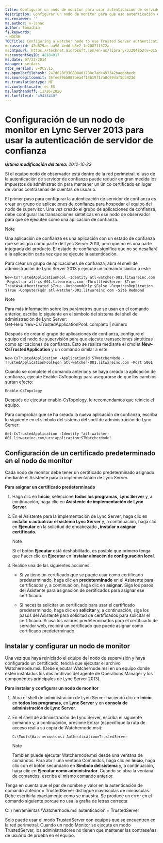 ```yaml
---
title: Configurar un nodo de monitor para usar autenticación de servidor de confianza
description: Configurar un nodo de monitor para que use autenticación de servidor de confianza.
ms.reviewer: ''
ms.author: v-lanac
author: lanachin
f1.keywords:
- NOCSH
TOCTitle: Configuring a watcher node to use Trusted Server authentication
ms:assetid: 42d879ac-aa90-4ed6-b5e2-1e208711672a
ms:mtpsurl: https://technet.microsoft.com/en-us/library/JJ204852(v=OCS.15)
ms:contentKeyID: 48184017
ms.date: 07/23/2014
manager: serdars
mtps_version: v=OCS.15
ms.openlocfilehash: 247d628f936808a01780c7adc497342baedbbecb
ms.sourcegitcommit: 36fee89bb887bea4f18b19f17a8c69daf5bc423d
ms.translationtype: MT
ms.contentlocale: es-ES
ms.lasthandoff: 11/26/2020
ms.locfileid: "49433440"
---
```

# <a name="configuring-a-watcher-node-in-lync-server-2013-to-use-trusted-server-authentication"></a>Configuración de un nodo de monitor en Lync Server 2013 para usar la autenticación de servidor de confianza

<div data-xmlns="http://www.w3.org/1999/xhtml">

<div class="topic" data-xmlns="http://www.w3.org/1999/xhtml" data-msxsl="urn:schemas-microsoft-com:xslt" data-cs="https://msdn.microsoft.com/">

<div data-asp="https://msdn2.microsoft.com/asp">



</div>

<div id="mainSection">

<div id="mainBody">

<span> </span>

_**Última modificación del tema:** 2012-10-22_

Si el equipo nodo de observador está dentro de la red perimetral, el uso de la autenticación de servidor de confianza puede reducir en gran medida los impuestos de administración para mantener un único certificado en lugar de varias contraseñas de cuentas de usuario.

El primer paso para configurar la autenticación de servidor de confianza es crear un grupo de aplicaciones de confianza para hospedar el equipo del nodo de supervisor. Una vez creado el grupo de aplicaciones de confianza, debe configurar las transacciones sintéticas en ese nodo de observador para que se ejecuten como una aplicación de confianza.

<div>


> [!NOTE]
> Una aplicación de confianza es una aplicación con un estado de confianza que se asigna como parte de Lync Server 2013, pero que no es una parte integrada del producto. El estado de confianza significa que no se desafiará a la aplicación cada vez que se ejecute la autenticación.



</div>

Para crear un grupo de aplicaciones de confianza, abra el shell de administración de Lync Server 2013 y ejecute un comando similar a este:

    New-CsTrustedApplicationPool -Identity atl-watcher-001.litwareinc.com -Registrar atl-cs-001.litwareinc.com -ThrottleAsServer $True -TreatAsAuthenticated $True -OutboundOnly $False -RequiresReplication $True -ComputerFqdn atl-watcher-001.litwareinc.com -Site Redmond

<div>


> [!NOTE]
> Para más información sobre los parámetros que se usan en el comando anterior, escriba lo siguiente en el símbolo del sistema del shell de administración de Lync Server:<BR>Get-Help New-CsTrustedApplicationPool: completo | número



</div>

Después de crear el grupo de aplicaciones de confianza, configure el equipo del nodo de supervisión para que ejecute transacciones sintéticas como aplicaciones de confianza. Esto se realiza mediante el cmdlet **New-CsTrustedApplication** y un comando similar a este:

    New-CsTrustedApplication -ApplicationId STWatcherNode -TrustedApplicationPoolFqdn atl-watcher-001.litwareinc.com -Port 5061

Cuando se complete el comando anterior y se haya creado la aplicación de confianza, ejecute Enable-CsTopology para asegurarse de que los cambios surtan efecto:

    Enable-CsTopology

Después de ejecutar enable-CsTopology, le recomendamos que reinicie el equipo.

Para comprobar que se ha creado la nueva aplicación de confianza, escriba lo siguiente en el símbolo del sistema del shell de administración de Lync Server:

    Get-CsTrustedApplication -Identity "atl-watcher-001.litwareinc.com/urn:application:STWatcherNode"

<div>

## <a name="configuring-a-default-certificate-on-the-watcher-node"></a>Configuración de un certificado predeterminado en el nodo de monitor

Cada nodo de monitor debe tener un certificado predeterminado asignado mediante el Asistente para la implementación de Lync Server.

**Para asignar un certificado predeterminado**

1.  Haga clic en **Inicio**, seleccione **todos los programas**, **Lync Server** y, a continuación, haga clic en **Asistente de implementación de Lync Server**.

2.  En el Asistente para la implementación de Lync Server, haga clic en **instalar o actualizar el sistema Lync Server** y, a continuación, haga clic en **Ejecutar** en la solicitud de encabezado **, instalar o asignar certificado**.
    
    <div>
    

    > [!NOTE]
    > Si el botón <STRONG>Ejecutar</STRONG> está deshabilitado, es posible que primero tenga que hacer clic en <STRONG>Ejecutar</STRONG> en <STRONG>instalar almacén de configuración local</STRONG>.

    
    </div>

3.  Realice una de las siguientes acciones:
    
      - Si ya tiene un certificado que se puede usar como certificado predeterminado, haga clic en **predeterminado** en el Asistente para certificados y, a continuación, haga clic en **asignar**. Siga los pasos del Asistente para asignación de certificados para asignar ese certificado.
    
      - Si necesita solicitar un certificado para usar el certificado predeterminado, haga clic en **solicitar** y, a continuación, siga los pasos del Asistente para solicitud de certificados para solicitar el certificado. Si usa los valores predeterminados para el certificado de servidor web, recibirá un certificado que puede asignar como certificado predeterminado.

</div>

<div>

## <a name="installing-and-configuring-a-watcher-node"></a>Instalar y configurar un nodo de monitor

Una vez que haya reiniciado el equipo del nodo de supervisión y haya configurado un certificado, tendrá que ejecutar el archivo Watchernode.msi. (Debe ejecutar Watchernode.msi en un equipo donde estén instalados los dos archivos del agente de Operations Manager y los componentes principales de Lync Server 2013).

**Para instalar y configurar un nodo de monitor**

1.  Abra el shell de administración de Lync Server haciendo clic en **Inicio**, en **todos los programas**, en **Lync Server** y en **consola de administración de Lync Server**.

2.  En el shell de administración de Lync Server, escriba el siguiente comando y, a continuación, presione Entrar (especifique la ruta de acceso real a su copia de Watchernode.msi):
    
        C:\Tools\Watchernode.msi Authentication=TrustedServer
    
    <div>
    

    > [!NOTE]
    > También puede ejecutar Watchernode.msi desde una ventana de comandos. Para abrir una ventana Comandos, haga clic en <STRONG>Inicio</STRONG>, haga clic con el botón secundario en <STRONG>Símbolo del sistema</STRONG> y, a continuación, haga clic en <STRONG>Ejecutar como administrador</STRONG>. Cuando se abra la ventana de comandos, escriba el mismo comando anterior.

    
    </div>

Tenga en cuenta que el par de nombre y valor en la autenticación de comando anterior = TrustedServer distingue mayúsculas de minúsculas. Debe escribirla exactamente como se muestra. Se produce un error en el comando siguiente porque no usa la grafía de letras correcta:

C: \\ herramientas \\Watchernode.msi autenticación = TrustedServer

Solo puede usar el modo TrustedServer con equipos que se encuentren en la red perimetral. Cuando un nodo Monitor se ejecuta en modo TrustedServer, los administradores no tienen que mantener las contraseñas de usuario de prueba en el equipo.

</div>

</div>

<span> </span>

</div>

</div>

</div>

